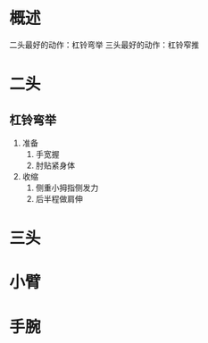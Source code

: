 # 概述
二头最好的动作：杠铃弯举
三头最好的动作：杠铃窄推
# 二头
## 杠铃弯举
1. 准备
	1. 手宽握
	2. 肘贴紧身体
2. 收缩
	1. 侧重小拇指侧发力
	2. 后半程做肩伸
# 三头

# 小臂

# 手腕
